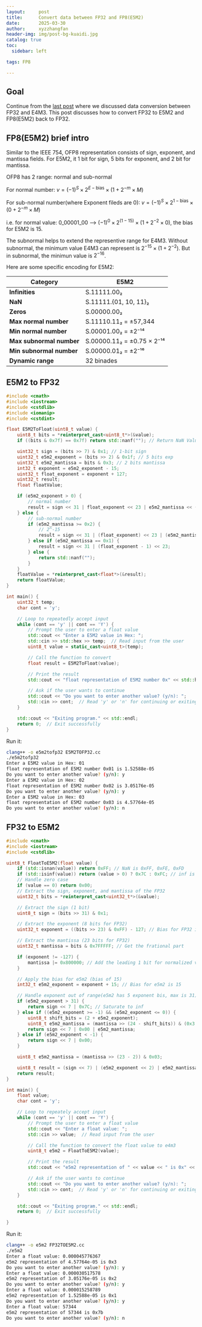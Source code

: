 ```yaml
---
layout:     post
title:      Convert data between FP32 and FP8(E5M2)
date:       2025-03-30
author:     xyzzhangfan
header-img: img/post-bg-kuaidi.jpg
catalog: true
toc:
  sidebar: left

tags: FP8

---
```


## Goal
Continue from the [last post](https://www.xyzzhangfan.tech/blog/2025/Convert_fp32_and_fp8_e4m3/) where we discussed data conversion between FP32 and E4M3. This post discusses how to convert FP32 to E5M2 and FP8(E5M2) back to FP32.

## FP8(E5M2) brief intro
Similar to the IEEE 754, OFP8 representation consists of sign, exponent, and mantissa fields. For E5M2, it 1 bit for sign, 5 bits for exponent, and 2 bit for mantissa.

OFP8 has 2 range: normal and sub-normal

For normal number:
$v = (-1)^S \times 2^{E - \text{bias}} \times (1 + 2^{-m} \times M)$

For sub-normal number(where Exponent fileds are 0):
$v = (-1)^S \times 2^{1 - \text{bias}} \times (0 + 2^{-m} \times M)$

i.e. for normal value: 0_00001_00 --> $(-1)^0 \times 2^{(1-15)} \times (1 + 2^{-2} \times 0)$, the bias for E5M2 is 15. 

The subnormal helps to extend the representive range for E4M3. Without subnormal, the minimum value E4M3 can represent is $2^{-15} \times (1 + 2^{-2})$. But in subnormal, the minimun value is $2^{-16}$.

Here are some specific encoding for E5M2:

| Category                 | E5M2                        |
|--------------------------|-----------------------------|
| **Infinities**           | S.11111.00₂                 |
| **NaN**                 | S.11111.{01, 10, 11}₂       |
| **Zeros**               | S.00000.00₂                 |
| **Max normal number**    | S.11110.11₂ = ±57,344       |
| **Min normal number**    | S.00001.00₂ = ±2⁻¹⁴         |
| **Max subnormal number** | S.00000.11₂ = ±0.75 × 2⁻¹⁴ |
| **Min subnormal number** | S.00000.01₂ = ±2⁻¹⁶         |
| **Dynamic range**        | 32 binades                  |



## E5M2 to FP32
```cpp
#include <cmath>
#include <iostream>
#include <cstdlib>
#include <iomanip>
#include <cstdint>

float E5M2ToFloat(uint8_t value) {
    uint8_t bits = *reinterpret_cast<uint8_t*>(&value);
    if ((bits & 0x7f) == 0x7f) return std::nanf(""); // Return NaN Value

    uint32_t sign = (bits >> 7) & 0x1; // 1-bit sign
    uint32_t e5m2_exponent = (bits >> 2) & 0x1f; // 5 bits exp
    uint32_t e5m2_mantissa = bits & 0x3; // 2 bits mantissa
    int32_t exponent = e5m2_exponent - 15;
    uint32_t float_exponent = exponent + 127;
    uint32_t result;
    float floatValue;

    if (e5m2_exponent > 0) {
        // normal number
        result = sign << 31 | float_exponent << 23 | e5m2_mantissa << (23-2);
    } else {
        // sub-normal number
        if (e5m2_mantissa >= 0x2) {
            // 2^-15
            result = sign << 31 | (float_exponent) << 23 | (e5m2_mantissa & 0x1) << (23 - 1);
        } else if (e5m2_mantissa == 0x1) {
            result = sign << 31 | (float_exponent - 1) << 23;
        } else {
            return std::nanf("");
        }
    }
    floatValue = *reinterpret_cast<float*>(&result);
    return floatValue;
}

int main() {
    uint32_t temp;
    char cont = 'y';

    // Loop to repeatedly accept input
    while (cont == 'y' || cont == 'Y') {
        // Prompt the user to enter a float value
        std::cout << "Enter a E5M2 value in Hex: ";
        std::cin >> std::hex >> temp;  // Read input from the user
        uint8_t value = static_cast<uint8_t>(temp);

        // Call the function to convert
        float result = E5M2ToFloat(value);

        // Print the result
        std::cout << "float representation of E5M2 number 0x" << std::hex << std::setw(2) << std::setfill('0') << static_cast<int>(value) << " is " << result << std::endl;

        // Ask if the user wants to continue
        std::cout << "Do you want to enter another value? (y/n): ";
        std::cin >> cont;  // Read 'y' or 'n' for continuing or exiting
    }

    std::cout << "Exiting program." << std::endl;
    return 0;  // Exit successfully
}
 ```
Run it:

```bash
clang++ -o e5m2tofp32 E5M2TOFP32.cc
./e5m2tofp32
Enter a E5M2 value in Hex: 01
float representation of E5M2 number 0x01 is 1.52588e-05
Do you want to enter another value? (y/n): y
Enter a E5M2 value in Hex: 02
float representation of E5M2 number 0x02 is 3.05176e-05
Do you want to enter another value? (y/n): y
Enter a E5M2 value in Hex: 03
float representation of E5M2 number 0x03 is 4.57764e-05
Do you want to enter another value? (y/n): n
```



## FP32 to E5M2
```cpp
#include <cmath>
#include <iostream>
#include <cstdlib>

uint8_t FloatToE5M2(float value) {
    if (std::isnan(value)) return 0xFF; // NaN is 0xFF, 0xFE, 0xFD
    if (std::isinf(value)) return (value > 0) ? 0x7C : 0xFC; // inf is 0xFC and 0x7C
    // Handle zero case
    if (value == 0) return 0x00;
    // Extract the sign, exponent, and mantissa of the FP32
    uint32_t bits = *reinterpret_cast<uint32_t*>(&value);

    // Extract the sign (1 bit)
    uint8_t sign = (bits >> 31) & 0x1;

    // Extract the exponent (8 bits for FP32)
    uint32_t exponent = ((bits >> 23) & 0xFF) - 127; // Bias for FP32 is 127

    // Extract the mantissa (23 bits for FP32)
    uint32_t mantissa = bits & 0x7FFFFF; // Get the frational part

    if (exponent != -127) {
        mantissa |= 0x800000; // Add the leading 1 bit for normalized values
    }

    // Apply the bias for e5m2 (bias of 15)
    int32_t e5m2_exponent = exponent + 15; // Bias for e5m2 is 15

    // Handle exponent out of range(e5m2 has 5 exponent bis, max is 31)
    if (e5m2_exponent > 31) {
        return sign << 7 | 0x7C; // Saturate to inf
    } else if ((e5m2_exponent >= -1) && (e5m2_exponent <= 0)) {
        uint8_t shift_bits = (2 + e5m2_exponent);
        uint8_t e5m2_mantissa = (mantissa >> (24 - shift_bits)) & (0x3 >> (0 - e5m2_exponent));
        return sign << 7 | 0x00 | e5m2_mantissa;
    } else if (e5m2_exponent < -1) {
        return sign << 7 | 0x00;
    }

    uint8_t e5m2_mantissa = (mantissa >> (23 - 2)) & 0x03;

    uint8_t result = (sign << 7) | (e5m2_exponent << 2) | e5m2_mantissa;
    return result;
}

int main() {
    float value;
    char cont = 'y';

    // Loop to repeately accept input
    while (cont == 'y' || cont == 'Y') {
        // Prompt the user to enter a float value
        std::cout << "Enter a float value: ";
        std::cin >> value;  // Read input from the user

        // Call the function to convert the float value to e4m3
        uint8_t e5m2 = FloatToE5M2(value);

        // Print the result
        std::cout << "e5m2 representation of " << value << " is 0x" << std::hex << (int)e5m2 << std::endl;

        // Ask if the user wants to continue
        std::cout << "Do you want to enter another value? (y/n): ";
        std::cin >> cont;  // Read 'y' or 'n' for continuing or exiting
    }

    std::cout << "Exiting program." << std::endl;
    return 0;  // Exit successfully

}
```

Run it:

```bash
clang++ -o e5m2 FP32TOE5M2.cc
./e5m2
Enter a float value: 0.000045776367
e5m2 representation of 4.57764e-05 is 0x3
Do you want to enter another value? (y/n): y
Enter a float value: 0.000030517578
e5m2 representation of 3.05176e-05 is 0x2
Do you want to enter another value? (y/n): y
Enter a float value: 0.000015258789
e5m2 representation of 1.52588e-05 is 0x1
Do you want to enter another value? (y/n): y
Enter a float value: 57344
e5m2 representation of 57344 is 0x7b
Do you want to enter another value? (y/n): n
```
